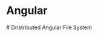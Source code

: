 # Angular
<script src="https://ajax.googleapis.com/ajax/libs/angularjs/1.6.9/angular.min.js"></script> # Dristributed Angular File System
